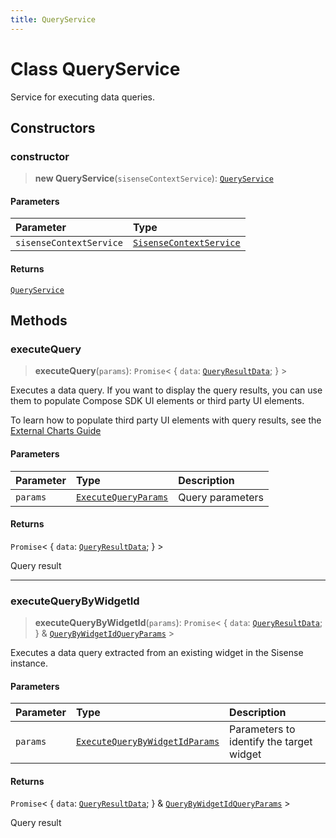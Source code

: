 ```yaml
---
title: QueryService
---
```


# Class QueryService

Service for executing data queries.

## Constructors

### constructor

> **new QueryService**(`sisenseContextService`): [`QueryService`](class.QueryService.md)

#### Parameters

| Parameter | Type |
| :------ | :------ |
| `sisenseContextService` | [`SisenseContextService`](../contexts/class.SisenseContextService.md) |

#### Returns

[`QueryService`](class.QueryService.md)

## Methods

### executeQuery

> **executeQuery**(`params`): `Promise`\< \{
  `data`: [`QueryResultData`](../../sdk-data/interfaces/interface.QueryResultData.md);
 } \>

Executes a data query. If you want to display the query results, you can use
them to populate Compose SDK UI elements or third party UI elements.

To learn how to populate third party UI elements with query results, see the
[External Charts Guide](/guides/sdk/guides/charts/guide-external-charts.html#query)

#### Parameters

| Parameter | Type | Description |
| :------ | :------ | :------ |
| `params` | [`ExecuteQueryParams`](../interfaces/interface.ExecuteQueryParams.md) | Query parameters |

#### Returns

`Promise`\< \{
  `data`: [`QueryResultData`](../../sdk-data/interfaces/interface.QueryResultData.md);
 } \>

Query result

***

### executeQueryByWidgetId

> **executeQueryByWidgetId**(`params`): `Promise`\< \{
  `data`: [`QueryResultData`](../../sdk-data/interfaces/interface.QueryResultData.md);
 } & [`QueryByWidgetIdQueryParams`](../../sdk-ui/type-aliases/type-alias.QueryByWidgetIdQueryParams.md) \>

Executes a data query extracted from an existing widget in the Sisense instance.

#### Parameters

| Parameter | Type | Description |
| :------ | :------ | :------ |
| `params` | [`ExecuteQueryByWidgetIdParams`](../interfaces/interface.ExecuteQueryByWidgetIdParams.md) | Parameters to identify the target widget |

#### Returns

`Promise`\< \{
  `data`: [`QueryResultData`](../../sdk-data/interfaces/interface.QueryResultData.md);
 } & [`QueryByWidgetIdQueryParams`](../../sdk-ui/type-aliases/type-alias.QueryByWidgetIdQueryParams.md) \>

Query result
